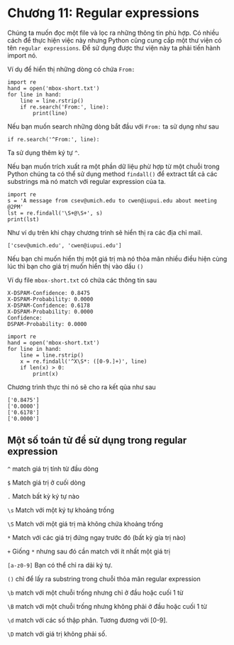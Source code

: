 # Chương 11: Regular expressions

Chúng ta muốn đọc một file và lọc ra những thông tin phù hợp. Có nhiều cách để thực hiện việc này nhưng Python cũng cung cấp một thư viện có tên `regular expressions`. Để sử dụng được thư viện này ta phải tiến hành import nó. 

Ví dụ để hiển thị những dòng có chứa `From:`

```
import re
hand = open('mbox-short.txt')
for line in hand:
    line = line.rstrip()
    if re.search('From:', line):
        print(line)
```

Nếu bạn muốn search những dòng bắt đầu với `From:` ta sử dụng như sau

```
if re.search('^From:', line):
```

Ta sử dụng thêm ký tự `^`.

Nếu bạn muốn trích xuất ra một phần dữ liệu phừ hợp từ một chuỗi trong Python chúng ta có thể sử dụng method `findall()` để extract tất cả các substrings mà nó match với regular expression của ta.

```
import re
s = 'A message from csev@umich.edu to cwen@iupui.edu about meeting @2PM'
lst = re.findall('\S+@\S+', s)
print(lst)
```

Như ví dụ trên khi chạy chương trình sẽ hiển thị ra các địa chỉ mail. 

```
['csev@umich.edu', 'cwen@iupui.edu']
```

Nếu bạn chỉ muốn hiển thị một giá trị mà nó thỏa mãn nhiều điều hiện cùng lúc thì bạn cho giá trị muốn hiển thị vào dấu `()`

Ví dụ file `mbox-short.txt` có chứa các thông tin sau

```
X-DSPAM-Confidence: 0.8475
X-DSPAM-Probability: 0.0000
X-DSPAM-Confidence: 0.6178
X-DSPAM-Probability: 0.0000
Confidence:
DSPAM-Probability: 0.0000
```

```
import re
hand = open('mbox-short.txt')
for line in hand:
    line = line.rstrip()
    x = re.findall('^X\S*: ([0-9.]+)', line)
    if len(x) > 0:
        print(x)
```

Chương trình thực thi nó sẽ cho ra kết qủa như sau

```
['0.8475']
['0.0000']
['0.6178']
['0.0000']
```

## Một số toán tử để sử dụng trong regular expression

`^` match giá trị tính từ đầu dòng

`$` Match giá trị ở cuối dòng

`.` Match bất kỳ ký tự nào

`\s` Match với một ký tự khoảng trống

`\S` Match với một giá trị mà không chứa khoảng trống

`*` Match với các giá trị đứng ngay trước đó (bất kỳ gía trị nào)

`+` Giống `*` nhưng sau đó cần match với ít nhất một giá trị

`[a-z0-9]` Bạn có thể chỉ ra dải ký tự.

`()` chỉ để lấy ra substring trong chuỗi thỏa mãn regular expression

`\b` match với một chuỗi trống nhưng chỉ ở đầu hoặc cuối 1 từ

`\B` match với một chuỗi trống nhưng không phải ở đầu hoặc cuối 1 từ

`\d` match với các số thập phân. Tương đương với [0-9].

`\D` match với giá trị không phải số.